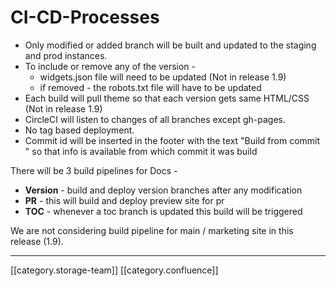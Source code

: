 # CI-CD-Processes

* Only modified or added branch will be built and updated to the staging and prod instances.
* To include or remove any of the version -
  * widgets.json file will need to be updated (Not in release 1.9)
  * if removed - the robots.txt file will have to be updated
* Each build will pull theme so that each version gets same HTML/CSS (Not in release 1.9)
* CircleCI will listen to changes of all branches except gh-pages.
* No tag based deployment.&#x20;
* Commit id will be inserted in the footer with the text "Build from commit " so that info is available from which commit it was build

There will be 3 build pipelines for Docs -&#x20;

* **Version** - build and deploy version branches after any modification
* **PR** - this will build and deploy preview site for pr
* **TOC** - whenever a toc branch is updated this build will be triggered

We are not considering build pipeline for main / marketing site in this release (1.9).&#x20;

***

\[\[category.storage-team]] \[\[category.confluence]]
